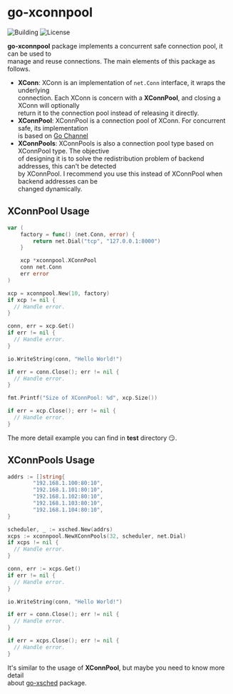 # go-xconnpool

![Building](https://img.shields.io/badge/building-passing-green.svg)
![License](https://img.shields.io/badge/license-MIT-blue.svg)

**go-xconnpool** package implements a concurrent safe connection pool, it can be used to     
manage and reuse connections. The main elements of this package as follows.

- **XConn**: XConn is an implementation of `net.Conn` interface, it wraps the underlying      
connection. Each XConn is concern with a **XConnPool**, and closing a XConn will optionally    
return it to the connection pool instead of releasing it directly.    
- **XConnPool**: XConnPool is a connection pool of XConn. For concurrent safe, its implementation    
is based on [Go Channel](https://tour.golang.org/concurrency/2)
- **XConnPools**: XConnPools is also a connection pool type based on XConnPool type. The objective     
of designing it is to solve the redistribution problem of backend addresses, this can't be detected    
by XConnPool. I recommend you use this instead of XConnPool when backend addresses can be      
changed dynamically.

## XConnPool Usage

``` go
var (
    factory = func() (net.Conn, error) {
        return net.Dial("tcp", "127.0.0.1:8000")
    }

    xcp *xconnpool.XConnPool
    conn net.Conn
    err error
)

xcp = xconnpool.New(10, factory)
if xcp != nil {
  // Handle error.
}

conn, err = xcp.Get()
if err != nil {
  // Handle error.
}

io.WriteString(conn, "Hello World!")

if err = conn.Close(); err != nil {
  // Handle error.
}

fmt.Printf("Size of XConnPool: %d", xcp.Size())

if err = xcp.Close(); err != nil {
  // Handle error.
}

```
The more detail example you can find in **test** directory :smirk:.



## XConnPools Usage

```go
addrs := []string{
		"192.168.1.100:80:10",
		"192.168.1.101:80:10",
		"192.168.1.102:80:10",
		"192.168.1.103:80:10",
		"192.168.1.104:80:10",
}

scheduler, _ := xsched.New(addrs)
xcps := xconnpool.NewXConnPools(32, scheduler, net.Dial)
if xcps != nil {
  // Handle error.
}

conn, err := xcps.Get()
if err != nil {
  // Handle error.
}

io.WriteString(conn, "Hello World!")

if err = conn.Close(); err != nil {
  // Handle error.
}

if err = xcps.Close(); err != nil {
  // Handle error.
}
```

It's similar to the usage of **XConnPool**, but maybe you need to know more detail     
about [go-xsched](../go-xsched) package.
